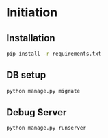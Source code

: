 # Initiation

## Installation
```bash
pip install -r requirements.txt
```

## DB setup
```bash
python manage.py migrate
```

## Debug Server
```bash
python manage.py runserver
```
